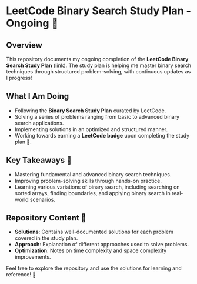 # LeetCode Binary Search Study Plan - Ongoing 🚀

## Overview
This repository documents my ongoing completion of the **LeetCode Binary Search Study Plan** ([link](https://leetcode.com/studyplan/binary-search/)). The study plan is helping me master binary search techniques through structured problem-solving, with continuous updates as I progress! 

## What I Am Doing
- Following the **Binary Search Study Plan** curated by LeetCode.
- Solving a series of problems ranging from basic to advanced binary search applications.
- Implementing solutions in an optimized and structured manner.
- Working towards earning a **LeetCode badge** upon completing the study plan 🏅.

## Key Takeaways 📝
- Mastering fundamental and advanced binary search techniques.
- Improving problem-solving skills through hands-on practice.
- Learning various variations of binary search, including searching on sorted arrays, finding boundaries, and applying binary search in real-world scenarios.

## Repository Content 📁
- **Solutions**: Contains well-documented solutions for each problem covered in the study plan.
- **Approach**: Explanation of different approaches used to solve problems.
- **Optimization**: Notes on time complexity and space complexity improvements.

Feel free to explore the repository and use the solutions for learning and reference! 🌟

